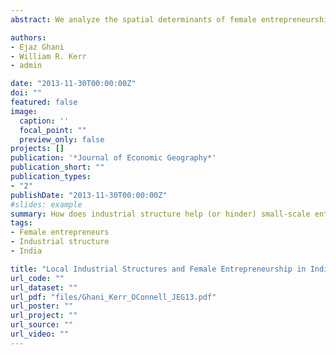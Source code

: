 ```yaml
---
abstract: We analyze the spatial determinants of female entrepreneurship in India in the manufacturing and services sectors. We focus on the presence of incumbent female-owned businesses and their role in promoting higher subsequent female entrepreneurship relative to male entrepreneurship. We find evidence of agglomeration economies in both sectors, where higher female ownership among incumbent businesses within a district-industry predicts that a greater share of subsequent entrepreneurs will be female. Moreover, higher female ownership of local businesses in related industries (e.g. those sharing similar labor needs and industries related via input–output markets) predict greater relative female entry rates even after controlling for the focal district-industry’s conditions. The core patterns hold when using local industrial conditions in 1994 to instrument for incumbent conditions in 2000 and 2005. The results highlight that the traits of business owners in incumbent industrial structures influence the types of entrepreneurs supported. <br> <small>Winner of the FPD Academy Award for Best World Bank Research in Finance and Private Sector Development. <a href="http://blogs.worldbank.org/allaboutfinance/fpd-academy-round-5"> (Link)</a></small><br><a href="http://siteresources.worldbank.org/EXTPREMNET/Resources/EP107.pdf">Economic Premise</a> | <a href="http://www.voxeu.org/article/what-explains-gender-differences-india-what-can-be-done-promote-shared-prosperity">VoxEU</a> | <a href="http://ideasforindia.in/article.aspx?article_id=35">I4I</a> | <a href="http://blogs.worldbank.org/allaboutfinance/what-explains-huge-gender-disparities-in-women-s-economic-participation-in-india">All About Finance Blog</a>

authors:
- Ejaz Ghani
- William R. Kerr
- admin

date: "2013-11-30T00:00:00Z"
doi: ""
featured: false
image:
  caption: ''
  focal_point: ""
  preview_only: false
projects: []
publication: '*Journal of Economic Geography*'
publication_short: ""
publication_types:
- "2"
publishDate: "2013-11-30T00:00:00Z"
#slides: example
summary: How does industrial structure help (or hinder) small-scale entrepreneurship by women in India?
tags:
- Female entrepreneurs
- Industrial structure
- India

title: "Local Industrial Structures and Female Entrepreneurship in India"
url_code: ""
url_dataset: ""
url_pdf: "files/Ghani_Kerr_OConnell_JEG13.pdf"
url_poster: ""
url_project: ""
url_source: ""
url_video: ""
---
```

